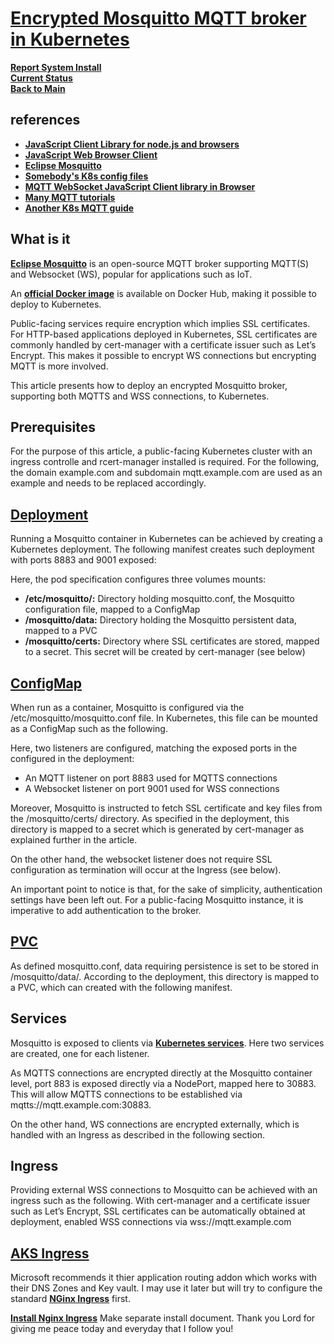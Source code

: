 # **[Encrypted Mosquitto MQTT broker in Kubernetes](https://moreillon.medium.com/encrypted-mosquitto-mqtt-broker-in-kubernetes-26bb7acd11c7)**

**[Report System Install](./report-system-install.md)**\
**[Current Status](../development/status/weekly/current_status.md)**\
**[Back to Main](../README.md)**

## references

- **[JavaScript Client Library for node.js and browsers](https://github.com/mqttjs/MQTT.js)**
- **[JavaScript Web Browser Client](http://www.steves-internet-guide.com/mqtt-websockets/)**
- **[Eclipse Mosquitto](https://mosquitto.org/)**
- **[Somebody's K8s config files](https://github.com/abalage/mosquitto-mqtt-k8s/blob/main/base/mosquitto.conf)**
- **[MQTT WebSocket JavaScript Client library in Browser](http://www.steves-internet-guide.com/using-javascript-mqtt-client-websockets/)**
- **[Many MQTT tutorials](http://www.steves-internet-guide.com/)**
- **[Another K8s MQTT guide](https://www.enabler.no/en/blog/mosquitto-mqtt-broker-in-kubernetes)**

## What is it

**[Eclipse Mosquitto](https://mosquitto.org/)** is an open-source MQTT broker supporting MQTT(S) and Websocket (WS), popular for applications such as IoT.

An **[official Docker image](https://hub.docker.com/_/eclipse-mosquitto)** is available on Docker Hub, making it possible to deploy to Kubernetes.

Public-facing services require encryption which implies SSL certificates. For HTTP-based applications deployed in Kubernetes, SSL certificates are commonly handled by cert-manager with a certificate issuer such as Let’s Encrypt. This makes it possible to encrypt WS connections but encrypting MQTT is more involved.

This article presents how to deploy an encrypted Mosquitto broker, supporting both MQTTS and WSS connections, to Kubernetes.

## Prerequisites

For the purpose of this article, a public-facing Kubernetes cluster with an ingress controlle and rcert-manager installed is required. For the following, the domain example.com and subdomain mqtt.example.com are used as an example and needs to be replaced accordingly.

## **[Deployment](./mosquitto/deployment.yaml)**

Running a Mosquitto container in Kubernetes can be achieved by creating a Kubernetes deployment. The following manifest creates such deployment with ports 8883 and 9001 exposed:

Here, the pod specification configures three volumes mounts:

- **/etc/mosquitto/:** Directory holding mosquitto.conf, the Mosquitto configuration file, mapped to a ConfigMap
- **/mosquitto/data:** Directory holding the Mosquitto persistent data, mapped to a PVC
- **/mosquitto/certs:** Directory where SSL certificates are stored, mapped to a secret. This secret will be created by cert-manager (see below)

## **[ConfigMap](./mosquitto/configmap.yaml)**

When run as a container, Mosquitto is configured via the /etc/mosquitto/mosquitto.conf file. In Kubernetes, this file can be mounted as a ConfigMap such as the following.

Here, two listeners are configured, matching the exposed ports in the configured in the deployment:

- An MQTT listener on port 8883 used for MQTTS connections
- A Websocket listener on port 9001 used for WSS connections

Moreover, Mosquitto is instructed to fetch SSL certificate and key files from the /mosquitto/certs/ directory. As specified in the deployment, this directory is mapped to a secret which is generated by cert-manager as explained further in the article.

On the other hand, the websocket listener does not require SSL configuration as termination will occur at the Ingress (see below).

An important point to notice is that, for the sake of simplicity, authentication settings have been left out. For a public-facing Mosquitto instance, it is imperative to add authentication to the broker.

## **[PVC](./mosquitto/pvc.yaml)**

As defined mosquitto.conf, data requiring persistence is set to be stored in /mosquitto/data/. According to the deployment, this directory is mapped to a PVC, which can created with the following manifest.

## Services

Mosquitto is exposed to clients via **[Kubernetes services](https://kubernetes.io/docs/concepts/services-networking/service/)**. Here two services are created, one for each listener.

As MQTTS connections are encrypted directly at the Mosquitto container level, port 883 is exposed directly via a NodePort, mapped here to 30883. This will allow MQTTS connections to be established via mqtts://mqtt.example.com:30883.

On the other hand, WS connections are encrypted externally, which is handled with an Ingress as described in the following section.

## Ingress

Providing external WSS connections to Mosquitto can be achieved with an ingress such as the following. With cert-manager and a certificate issuer such as Let’s Encrypt, SSL certificates can be automatically obtained at deployment, enabled WSS connections via wss://mqtt.example.com

## **[AKS Ingress](../research/a_l/azure/aks/ingress_controllers.md)**

Microsoft recommends it thier application routing addon which works with their DNS Zones and Key vault.  I may use it later but will try to configure the standard **[NGinx Ingress](https://kubernetes.github.io/ingress-nginx/)** first.

**[Install Nginx Ingress](https://kubernetes.github.io/ingress-nginx/deploy/#azure)**
Make separate install document.  Thank you Lord for giving me peace today and everyday that I follow you!
